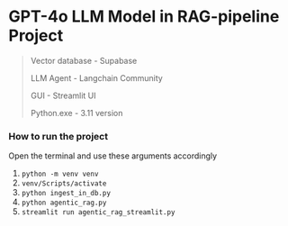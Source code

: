# GPT-4o LLM Model in RAG-pipeline Project 

> Vector database - Supabase
> 
> LLM Agent - Langchain Community
>
> GUI - Streamlit UI
>
> Python.exe - 3.11 version

### How to run the project 
Open the terminal and use these arguments accordingly

1. ```python -m venv venv```
2. ```venv/Scripts/activate```
3. ```python ingest_in_db.py```
4. ```python agentic_rag.py```
5. ```streamlit run agentic_rag_streamlit.py```

